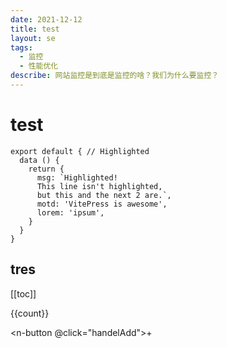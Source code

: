 ```yaml
---
date: 2021-12-12
title: test
layout: se
tags:
  - 监控
  - 性能优化
describe: 网站监控是到底是监控的啥？我们为什么要监控？
---
```


# test

```js{1,4,6-7}
export default { // Highlighted
  data () {
    return {
      msg: `Highlighted!
      This line isn't highlighted,
      but this and the next 2 are.`,
      motd: 'VitePress is awesome',
      lorem: 'ipsum',
    }
  }
}
```

## tres

[[toc]]

<List/>  
{{count}}

<n-button @click="handelAdd">+</n-button>

<script setup>
  const count = ref(0)
  const handelAdd = () => {
    count.value++
  }
</script>
